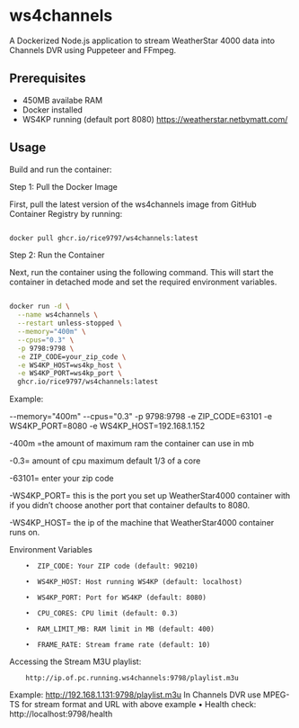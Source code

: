 # ws4channels

A Dockerized Node.js application to stream WeatherStar 4000 data into Channels DVR using Puppeteer and FFmpeg.

## Prerequisites
- 450MB availabe RAM
- Docker installed
- WS4KP running (default port 8080)
   https://weatherstar.netbymatt.com/
## Usage

Build and run the container:

Step 1: Pull the Docker Image

First, pull the latest version of the ws4channels image from GitHub Container Registry by running:
```bash

docker pull ghcr.io/rice9797/ws4channels:latest
```

Step 2: Run the Container

Next, run the container using the following command. This will start the container in detached mode and set the required environment variables.

```bash

docker run -d \
  --name ws4channels \
  --restart unless-stopped \
  --memory="400m" \
  --cpus="0.3" \
  -p 9798:9798 \
  -e ZIP_CODE=your_zip_code \
  -e WS4KP_HOST=ws4kp_host \
  -e WS4KP_PORT=ws4kp_port \
  ghcr.io/rice9797/ws4channels:latest
```
Example:

 --memory="400m" --cpus="0.3" -p 9798:9798 -e ZIP_CODE=63101 -e WS4KP_PORT=8080 -e WS4KP_HOST=192.168.1.152

-400m =the amount of maximum ram the container can use in mb

-0.3= amount of cpu maximum default 1/3 of a core

-63101= enter your zip code 

-WS4KP_PORT= this is the port you set up WeatherStar4000 container with if you didn’t choose another port that container defaults to 8080.

-WS4KP_HOST= the ip of the machine that WeatherStar4000 container runs on. 


Environment Variables

		•  ZIP_CODE: Your ZIP code (default: 90210)
  
		•  WS4KP_HOST: Host running WS4KP (default: localhost)
  
		•  WS4KP_PORT: Port for WS4KP (default: 8080)
  
		•  CPU_CORES: CPU limit (default: 0.3)
  
		•  RAM_LIMIT_MB: RAM limit in MB (default: 400)
  
		•  FRAME_RATE: Stream frame rate (default: 10)

  
Accessing the Stream M3U playlist:

		http://ip.of.pc.running.ws4channels:9798/playlist.m3u

Example:
http://192.168.1.131:9798/playlist.m3u
In Channels DVR use MPEG-TS for stream format and URL with above example
		•  Health check: http://localhost:9798/health
